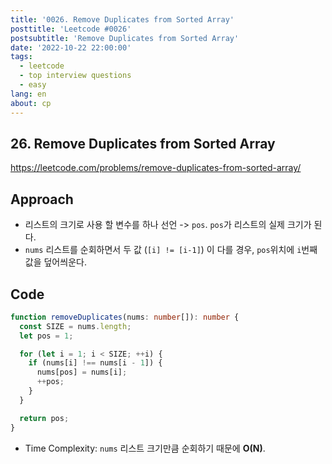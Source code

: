 ```yaml
---
title: '0026. Remove Duplicates from Sorted Array'
posttitle: 'Leetcode #0026'
postsubtitle: 'Remove Duplicates from Sorted Array'
date: '2022-10-22 22:00:00'
tags:
  - leetcode
  - top interview questions
  - easy
lang: en
about: cp
---
```


## 26. Remove Duplicates from Sorted Array

https://leetcode.com/problems/remove-duplicates-from-sorted-array/

## Approach

- 리스트의 크기로 사용 할 변수를 하나 선언 -> `pos`. `pos`가 리스트의 실제 크기가 된다.
- `nums` 리스트를 순회하면서 두 값 (`[i] != [i-1]`) 이 다를 경우, `pos`위치에 `i`번째 값을 덮어씌운다.

## Code

```ts
function removeDuplicates(nums: number[]): number {
  const SIZE = nums.length;
  let pos = 1;

  for (let i = 1; i < SIZE; ++i) {
    if (nums[i] !== nums[i - 1]) {
      nums[pos] = nums[i];
      ++pos;
    }
  }

  return pos;
}
```

- Time Complexity: `nums` 리스트 크기만큼 순회하기 때문에 **O(N)**.
